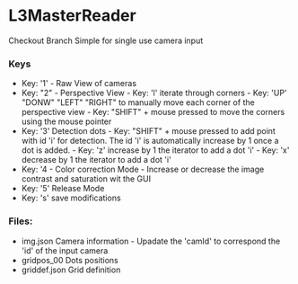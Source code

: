 # L3MasterReader

Checkout Branch Simple for single use camera input

### Keys

- Key: '1' - Raw View of cameras
- Key: "2" - Perspective View
           - Key: 'l' iterate through corners
           - Key: 'UP' "DONW" "LEFT" "RIGHT" to manually move each corner of the perspective view
           - Key: "SHIFT" + mouse pressed to move the corners using the mouse pointer
- Key: '3' Detection dots
         - Key: "SHIFT" + mouse pressed to add point with id 'i' for detection. The id 'i' is automatically increase by 1 once a dot is added.
         - Key: 'z' increase by 1 the iterator to add a dot 'i'
         - Key: 'x' decrease by 1 the iterator to add a dot 'i'
- Key: '4 - Color correction Mode
          - Increase or decrease the image contrast and saturation wit the GUI
- Key: '5' Release Mode
- Key: 's' save modifications


### Files:

- img.json Camera information
          - Upadate the 'camId' to correspond the 'id' of the input camera
- gridpos_00 Dots positions
- griddef.json Grid definition
